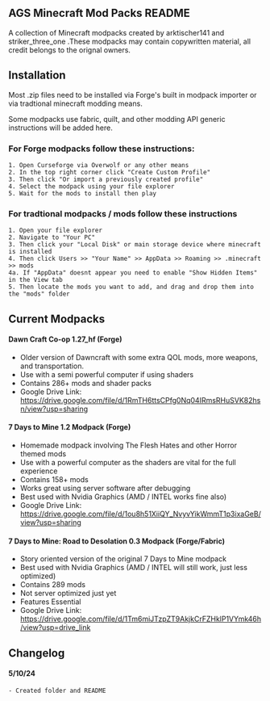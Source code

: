 
## AGS Minecraft Mod Packs README

A collection of Minecraft modpacks created by arktischer141 and striker_three_one .These modpacks may contain copywritten material, all credit belongs to the orignal owners. 


## Installation

Most .zip files need to be installed via Forge's built in modpack importer or via tradtional minecraft modding means. 

Some modpacks use fabric, quilt, and other modding API generic instructions will be added here. 
    
### For Forge modpacks follow these instructions:
    1. Open Curseforge via Overwolf or any other means
    2. In the top right corner click "Create Custom Profile" 
    3. Then click "Or import a previously created profile"
    4. Select the modpack using your file explorer
    5. Wait for the mods to install then play
### For tradtional modpacks / mods follow these instructions
    1. Open your file explorer
    2. Navigate to "Your PC" 
    3. Then click your "Local Disk" or main storage device where minecraft is installed
    4. Then click Users >> "Your Name" >> AppData >> Roaming >> .minecraft >> mods
    4a. If "AppData" doesnt appear you need to enable "Show Hidden Items" in the View tab
    5. Then locate the mods you want to add, and drag and drop them into the "mods" folder

## Current Modpacks
#### Dawn Craft Co-op 1.27_hf (Forge)
  - Older version of Dawncraft with some extra QOL mods, more weapons, and transportation.
   -  Use with a semi powerful computer if using shaders
- Contains 286+ mods and shader packs
- Google Drive Link: https://drive.google.com/file/d/1RmTH6ttsCPfg0Nq04IRmsRHuSVK82hsn/view?usp=sharing
#### 7 Days to Mine 1.2 Modpack (Forge)
- Homemade modpack involving The Flesh Hates and other Horror themed mods
- Use with a powerful computer as the shaders are vital for the full experience
- Contains 158+ mods
- Works great using server software after debugging
- Best used with Nvidia Graphics (AMD / INTEL works fine also)
- Google Drive Link: https://drive.google.com/file/d/1ou8h51XiiQY_NvyvYikWmmT1p3ixaGeB/view?usp=sharing
#### 7 Days to Mine: Road to Desolation 0.3 Modpack (Forge/Fabric)
- Story oriented version of the original 7 Days to Mine modpack
- Best used with Nvidia Graphics (AMD / INTEL will still work, just less optimized)
- Contains 289 mods
- Not server optimized just yet
- Features Essential
- Google Drive Link: https://drive.google.com/file/d/1Tm6miJTzpZT9AkjkCrFZHklP1VYmk46h/view?usp=drive_link
## Changelog

#### 5/10/24 
    - Created folder and README
